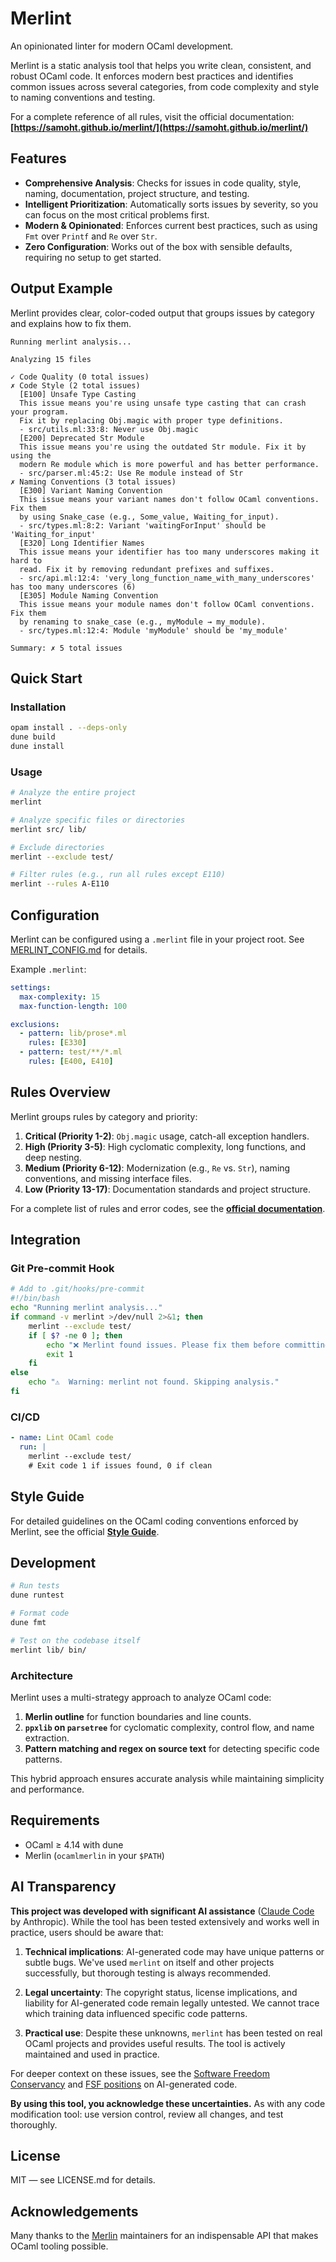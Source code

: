 # Merlint

An opinionated linter for modern OCaml development.

Merlint is a static analysis tool that helps you write clean,
consistent, and robust OCaml code. It enforces modern best practices
and identifies common issues across several categories, from code
complexity and style to naming conventions and testing.

For a complete reference of all rules, visit the official documentation:
**[https://samoht.github.io/merlint/](https://samoht.github.io/merlint/)**

## Features

- **Comprehensive Analysis**: Checks for issues in code quality,
    style, naming, documentation, project structure, and testing.
- **Intelligent Prioritization**: Automatically sorts issues by
    severity, so you can focus on the most critical problems first.
- **Modern & Opinionated**: Enforces current best practices, such as
    using `Fmt` over `Printf` and `Re` over `Str`.
- **Zero Configuration**: Works out of the box with sensible defaults,
    requiring no setup to get started.

## Output Example

Merlint provides clear, color-coded output that groups issues by
category and explains how to fix them.

```
Running merlint analysis...

Analyzing 15 files

✓ Code Quality (0 total issues)
✗ Code Style (2 total issues)
  [E100] Unsafe Type Casting
  This issue means you're using unsafe type casting that can crash your program.
  Fix it by replacing Obj.magic with proper type definitions.
  - src/utils.ml:33:8: Never use Obj.magic
  [E200] Deprecated Str Module
  This issue means you're using the outdated Str module. Fix it by using the
  modern Re module which is more powerful and has better performance.
  - src/parser.ml:45:2: Use Re module instead of Str
✗ Naming Conventions (3 total issues)
  [E300] Variant Naming Convention
  This issue means your variant names don't follow OCaml conventions. Fix them
  by using Snake_case (e.g., Some_value, Waiting_for_input).
  - src/types.ml:8:2: Variant 'waitingForInput' should be 'Waiting_for_input'
  [E320] Long Identifier Names
  This issue means your identifier has too many underscores making it hard to
  read. Fix it by removing redundant prefixes and suffixes.
  - src/api.ml:12:4: 'very_long_function_name_with_many_underscores' has too many underscores (6)
  [E305] Module Naming Convention
  This issue means your module names don't follow OCaml conventions. Fix them
  by renaming to snake_case (e.g., myModule → my_module).
  - src/types.ml:12:4: Module 'myModule' should be 'my_module'

Summary: ✗ 5 total issues
```

## Quick Start

### Installation
```bash
opam install . --deps-only
dune build
dune install
```

### Usage
```bash
# Analyze the entire project
merlint

# Analyze specific files or directories
merlint src/ lib/

# Exclude directories
merlint --exclude test/

# Filter rules (e.g., run all rules except E110)
merlint --rules A-E110
```

## Configuration

Merlint can be configured using a `.merlint` file in your project root. See [MERLINT_CONFIG.md](docs/MERLINT_CONFIG.md) for details.

Example `.merlint`:
```yaml
settings:
  max-complexity: 15
  max-function-length: 100

exclusions:
  - pattern: lib/prose*.ml
    rules: [E330]
  - pattern: test/**/*.ml
    rules: [E400, E410]
```

## Rules Overview

Merlint groups rules by category and priority:

1.  **Critical (Priority 1-2)**: `Obj.magic` usage, catch-all
exception handlers.
2.  **High (Priority 3-5)**: High cyclomatic complexity, long
functions, and deep nesting.
3.  **Medium (Priority 6-12)**: Modernization (e.g., `Re` vs. `Str`),
naming conventions, and missing interface files.
4.  **Low (Priority 13-17)**: Documentation standards and project
structure.

For a complete list of rules and error codes, see the **[official
documentation](https://samoht.github.io/merlint/)**.

## Integration

### Git Pre-commit Hook
```bash
# Add to .git/hooks/pre-commit
#!/bin/bash
echo "Running merlint analysis..."
if command -v merlint >/dev/null 2>&1; then
    merlint --exclude test/
    if [ $? -ne 0 ]; then
        echo "❌ Merlint found issues. Please fix them before committing."
        exit 1
    fi
else
    echo "⚠️  Warning: merlint not found. Skipping analysis."
fi
```

### CI/CD
```yaml
- name: Lint OCaml code
  run: |
    merlint --exclude test/
    # Exit code 1 if issues found, 0 if clean
```

## Style Guide

For detailed guidelines on the OCaml coding conventions enforced by
Merlint, see the official **[Style Guide](docs/STYLE_GUIDE.md)**.

## Development

```bash
# Run tests
dune runtest

# Format code
dune fmt

# Test on the codebase itself
merlint lib/ bin/
```

### Architecture

Merlint uses a multi-strategy approach to analyze OCaml code:

1.  **Merlin outline** for function boundaries and line counts.
2.  **`ppxlib` on `parsetree`** for cyclomatic complexity, control flow, and name extraction.
3.  **Pattern matching and regex on source text** for detecting specific code patterns.

This hybrid approach ensures accurate analysis while maintaining simplicity and performance.

## Requirements

- OCaml ≥ 4.14 with dune
- Merlin (`ocamlmerlin` in your `$PATH`)

## AI Transparency

**This project was developed with significant AI assistance** ([Claude
  Code](https://www.anthropic.com/claude-code) by Anthropic). While
  the tool has been tested extensively and works well in practice,
  users should be aware that:

1.  **Technical implications**: AI-generated code may have unique
    patterns or subtle bugs. We've used `merlint` on itself and other
    projects successfully, but thorough testing is always recommended.

2.  **Legal uncertainty**: The copyright status, license implications,
    and liability for AI-generated code remain legally untested. We cannot
    trace which training data influenced specific code patterns.

3.  **Practical use**: Despite these unknowns, `merlint` has been tested
    on real OCaml projects and provides useful results. The tool is actively
    maintained and used in practice.

For deeper context on these issues, see the [Software Freedom
Conservancy](https://sfconservancy.org/blog/2022/feb/03/github-copilot-copyleft-gpl/)
and [FSF
positions](https://www.fsf.org/blogs/licensing/fsf-funded-call-for-white-papers-on-questions-around-copilot/)
on AI-generated code.

**By using this tool, you acknowledge these uncertainties.** As with
any code modification tool: use version control, review all changes,
and test thoroughly.

## License

MIT — see LICENSE.md for details.

## Acknowledgements

Many thanks to the [Merlin](https://github.com/ocaml/merlin)
maintainers for an indispensable API that makes OCaml tooling
possible.
